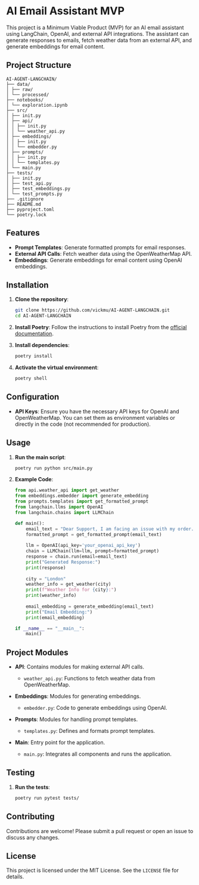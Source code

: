 # AI Email Assistant MVP

This project is a Minimum Viable Product (MVP) for an AI email assistant using LangChain, OpenAI, and external API integrations. The assistant can generate responses to emails, fetch weather data from an external API, and generate embeddings for email content.

## Project Structure

```
AI-AGENT-LANGCHAIN/
├── data/
│ ├── raw/
│ └── processed/
├── notebooks/
│ └── exploration.ipynb
├── src/
│ ├── init.py
│ ├── api/
│ │ ├── init.py
│ │ └── weather_api.py
│ ├── embeddings/
│ │ ├── init.py
│ │ └── embedder.py
│ ├── prompts/
│ │ ├── init.py
│ │ └── templates.py
│ └── main.py
├── tests/
│ ├── init.py
│ ├── test_api.py
│ ├── test_embeddings.py
│ └── test_prompts.py
├── .gitignore
├── README.md
├── pyproject.toml
└── poetry.lock
```

## Features

- **Prompt Templates**: Generate formatted prompts for email responses.
- **External API Calls**: Fetch weather data using the OpenWeatherMap API.
- **Embeddings**: Generate embeddings for email content using OpenAI embeddings.

## Installation

1. **Clone the repository**:
    ```bash
    git clone https://github.com/vickmu/AI-AGENT-LANGCHAIN.git
    cd AI-AGENT-LANGCHAIN
    ```

2. **Install Poetry**:
    Follow the instructions to install Poetry from the [official documentation](https://python-poetry.org/docs/#installation).

3. **Install dependencies**:
    ```bash
    poetry install
    ```

4. **Activate the virtual environment**:
    ```bash
    poetry shell
    ```

## Configuration

- **API Keys**: Ensure you have the necessary API keys for OpenAI and OpenWeatherMap. You can set them as environment variables or directly in the code (not recommended for production).

## Usage

1. **Run the main script**:
    ```bash
    poetry run python src/main.py
    ```

2. **Example Code**:
    ```python
    from api.weather_api import get_weather
    from embeddings.embedder import generate_embedding
    from prompts.templates import get_formatted_prompt
    from langchain.llms import OpenAI
    from langchain.chains import LLMChain

    def main():
        email_text = "Dear Support, I am facing an issue with my order. Can you please help?"
        formatted_prompt = get_formatted_prompt(email_text)
        
        llm = OpenAI(api_key='your_openai_api_key')
        chain = LLMChain(llm=llm, prompt=formatted_prompt)
        response = chain.run(email=email_text)
        print("Generated Response:")
        print(response)
        
        city = "London"
        weather_info = get_weather(city)
        print(f"Weather Info for {city}:")
        print(weather_info)
        
        email_embedding = generate_embedding(email_text)
        print("Email Embedding:")
        print(email_embedding)

    if __name__ == "__main__":
        main()
    ```

## Project Modules

- **API**: Contains modules for making external API calls.
  - `weather_api.py`: Functions to fetch weather data from OpenWeatherMap.

- **Embeddings**: Modules for generating embeddings.
  - `embedder.py`: Code to generate embeddings using OpenAI.

- **Prompts**: Modules for handling prompt templates.
  - `templates.py`: Defines and formats prompt templates.

- **Main**: Entry point for the application.
  - `main.py`: Integrates all components and runs the application.

## Testing

1. **Run the tests**:
    ```bash
    poetry run pytest tests/
    ```

## Contributing

Contributions are welcome! Please submit a pull request or open an issue to discuss any changes.

## License

This project is licensed under the MIT License. See the `LICENSE` file for details.
